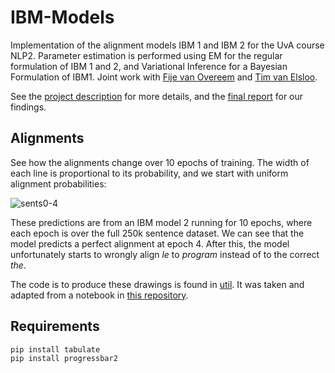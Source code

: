 # IBM-Models
Implementation of the alignment models IBM 1 and IBM 2 for the UvA course NLP2. Parameter estimation is performed using EM for the regular formulation of IBM 1 and 2, and Variational Inference for a Bayesian Formulation of IBM1. Joint work with [Fije van Overeem](https://github.com/Fije) and [Tim van Elsloo](https://github.com/elslooo).

See the [project description](project1.pdf) for more details, and the [final report](report/final-report.pdf) for our findings.

## Alignments
See how the alignments change over 10 epochs of training. The width of each line is proportional to its probability, and we start with uniform alignment probabilities:

![sents0-4](sents/loaded/IBM2/uniform/sents-movie.gif)

These predictions are from an IBM model 2 running for 10 epochs, where each epoch is over the full 250k sentence dataset. We can see that the model predicts a perfect alignment at epoch 4. After this, the model unfortunately starts to wrongly align *le* to *program* instead of to the correct *the*.

The code is to produce these drawings is found in [util](lib/util.py). It was taken and adapted from a notebook in [this repository](https://github.com/INFR11133/lab1).

## Requirements
```
pip install tabulate
pip install progressbar2
```